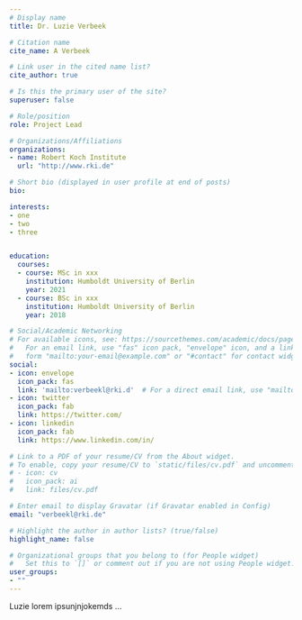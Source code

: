 ```yaml
---
# Display name
title: Dr. Luzie Verbeek

# Citation name
cite_name: A Verbeek

# Link user in the cited name list?
cite_author: true

# Is this the primary user of the site?
superuser: false

# Role/position
role: Project Lead

# Organizations/Affiliations
organizations:
- name: Robert Koch Institute
  url: "http://www.rki.de"

# Short bio (displayed in user profile at end of posts)
bio: 

interests:
- one
- two
- three


education:
  courses:
  - course: MSc in xxx
    institution: Humboldt University of Berlin
    year: 2021
  - course: BSc in xxx
    institution: Humboldt University of Berlin
    year: 2018

# Social/Academic Networking
# For available icons, see: https://sourcethemes.com/academic/docs/page-builder/#icons
#   For an email link, use "fas" icon pack, "envelope" icon, and a link in the
#   form "mailto:your-email@example.com" or "#contact" for contact widget.
social:
- icon: envelope
  icon_pack: fas
  link: 'mailto:verbeekl@rki.d'  # For a direct email link, use "mailto:test@example.org".
- icon: twitter
  icon_pack: fab
  link: https://twitter.com/
- icon: linkedin
  icon_pack: fab
  link: https://www.linkedin.com/in/

# Link to a PDF of your resume/CV from the About widget.
# To enable, copy your resume/CV to `static/files/cv.pdf` and uncomment the lines below.
# - icon: cv
#   icon_pack: ai
#   link: files/cv.pdf

# Enter email to display Gravatar (if Gravatar enabled in Config)
email: "verbeekl@rki.de"

# Highlight the author in author lists? (true/false)
highlight_name: false

# Organizational groups that you belong to (for People widget)
#   Set this to `[]` or comment out if you are not using People widget.
user_groups:
- ""
---
```

Luzie lorem ipsunjnjokemds ...
